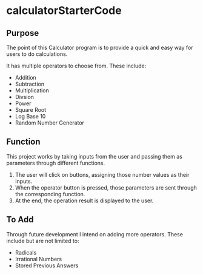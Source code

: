# calculatorStarterCode
## Purpose

The point of this Calculator program is to provide a quick and easy way for users to do calculations.

It has multiple operators to choose from. These include:
* Addition
* Subtraction
* Multiplication
* Divsion
* Power
* Square Root
* Log Base 10
* Random Number Generator

## Function

This project works by taking inputs from the user and passing them as parameters through different functions. 

1. The user will click on buttons, assigning those number values as their inputs.
2. When the operator button is pressed, those parameters are sent through the corresponding function.
3. At the end, the operation result is displayed to the user.

## To Add

Through future development I intend on adding more operators. These include but are not limited to:
* Radicals
* Irrational Numbers
* Stored Previous Answers